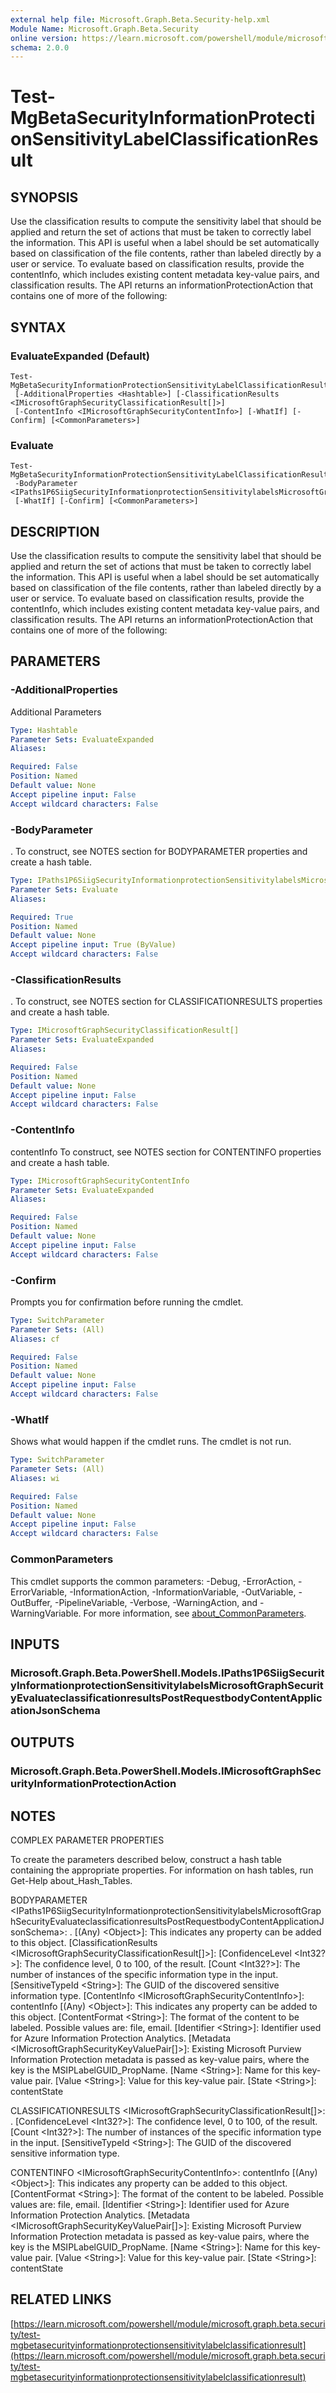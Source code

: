 ```yaml
---
external help file: Microsoft.Graph.Beta.Security-help.xml
Module Name: Microsoft.Graph.Beta.Security
online version: https://learn.microsoft.com/powershell/module/microsoft.graph.beta.security/test-mgbetasecurityinformationprotectionsensitivitylabelclassificationresult
schema: 2.0.0
---
```


# Test-MgBetaSecurityInformationProtectionSensitivityLabelClassificationResult

## SYNOPSIS
Use the classification results to compute the sensitivity label that should be applied and return the set of actions that must be taken to correctly label the information.
This API is useful when a label should be set automatically based on classification of the file contents, rather than labeled directly by a user or service.
To evaluate based on classification results, provide the contentInfo, which includes existing content metadata key-value pairs, and classification results.
The API returns an informationProtectionAction that contains one of more of the following:

## SYNTAX

### EvaluateExpanded (Default)
```
Test-MgBetaSecurityInformationProtectionSensitivityLabelClassificationResult
 [-AdditionalProperties <Hashtable>] [-ClassificationResults <IMicrosoftGraphSecurityClassificationResult[]>]
 [-ContentInfo <IMicrosoftGraphSecurityContentInfo>] [-WhatIf] [-Confirm] [<CommonParameters>]
```

### Evaluate
```
Test-MgBetaSecurityInformationProtectionSensitivityLabelClassificationResult
 -BodyParameter <IPaths1P6SiigSecurityInformationprotectionSensitivitylabelsMicrosoftGraphSecurityEvaluateclassificationresultsPostRequestbodyContentApplicationJsonSchema>
 [-WhatIf] [-Confirm] [<CommonParameters>]
```

## DESCRIPTION
Use the classification results to compute the sensitivity label that should be applied and return the set of actions that must be taken to correctly label the information.
This API is useful when a label should be set automatically based on classification of the file contents, rather than labeled directly by a user or service.
To evaluate based on classification results, provide the contentInfo, which includes existing content metadata key-value pairs, and classification results.
The API returns an informationProtectionAction that contains one of more of the following:

## PARAMETERS

### -AdditionalProperties
Additional Parameters

```yaml
Type: Hashtable
Parameter Sets: EvaluateExpanded
Aliases:

Required: False
Position: Named
Default value: None
Accept pipeline input: False
Accept wildcard characters: False
```

### -BodyParameter
.
To construct, see NOTES section for BODYPARAMETER properties and create a hash table.

```yaml
Type: IPaths1P6SiigSecurityInformationprotectionSensitivitylabelsMicrosoftGraphSecurityEvaluateclassificationresultsPostRequestbodyContentApplicationJsonSchema
Parameter Sets: Evaluate
Aliases:

Required: True
Position: Named
Default value: None
Accept pipeline input: True (ByValue)
Accept wildcard characters: False
```

### -ClassificationResults
.
To construct, see NOTES section for CLASSIFICATIONRESULTS properties and create a hash table.

```yaml
Type: IMicrosoftGraphSecurityClassificationResult[]
Parameter Sets: EvaluateExpanded
Aliases:

Required: False
Position: Named
Default value: None
Accept pipeline input: False
Accept wildcard characters: False
```

### -ContentInfo
contentInfo
To construct, see NOTES section for CONTENTINFO properties and create a hash table.

```yaml
Type: IMicrosoftGraphSecurityContentInfo
Parameter Sets: EvaluateExpanded
Aliases:

Required: False
Position: Named
Default value: None
Accept pipeline input: False
Accept wildcard characters: False
```

### -Confirm
Prompts you for confirmation before running the cmdlet.

```yaml
Type: SwitchParameter
Parameter Sets: (All)
Aliases: cf

Required: False
Position: Named
Default value: None
Accept pipeline input: False
Accept wildcard characters: False
```

### -WhatIf
Shows what would happen if the cmdlet runs.
The cmdlet is not run.

```yaml
Type: SwitchParameter
Parameter Sets: (All)
Aliases: wi

Required: False
Position: Named
Default value: None
Accept pipeline input: False
Accept wildcard characters: False
```

### CommonParameters
This cmdlet supports the common parameters: -Debug, -ErrorAction, -ErrorVariable, -InformationAction, -InformationVariable, -OutVariable, -OutBuffer, -PipelineVariable, -Verbose, -WarningAction, and -WarningVariable. For more information, see [about_CommonParameters](http://go.microsoft.com/fwlink/?LinkID=113216).

## INPUTS

### Microsoft.Graph.Beta.PowerShell.Models.IPaths1P6SiigSecurityInformationprotectionSensitivitylabelsMicrosoftGraphSecurityEvaluateclassificationresultsPostRequestbodyContentApplicationJsonSchema
## OUTPUTS

### Microsoft.Graph.Beta.PowerShell.Models.IMicrosoftGraphSecurityInformationProtectionAction
## NOTES
COMPLEX PARAMETER PROPERTIES

To create the parameters described below, construct a hash table containing the appropriate properties.
For information on hash tables, run Get-Help about_Hash_Tables.

BODYPARAMETER \<IPaths1P6SiigSecurityInformationprotectionSensitivitylabelsMicrosoftGraphSecurityEvaluateclassificationresultsPostRequestbodyContentApplicationJsonSchema\>: .
  \[(Any) \<Object\>\]: This indicates any property can be added to this object.
  \[ClassificationResults \<IMicrosoftGraphSecurityClassificationResult\[\]\>\]: 
    \[ConfidenceLevel \<Int32?\>\]: The confidence level, 0 to 100, of the result.
    \[Count \<Int32?\>\]: The number of instances of the specific information type in the input.
    \[SensitiveTypeId \<String\>\]: The GUID of the discovered sensitive information type.
  \[ContentInfo \<IMicrosoftGraphSecurityContentInfo\>\]: contentInfo
    \[(Any) \<Object\>\]: This indicates any property can be added to this object.
    \[ContentFormat \<String\>\]: The format of the content to be labeled.
Possible values are: file, email.
    \[Identifier \<String\>\]: Identifier used for Azure Information Protection Analytics.
    \[Metadata \<IMicrosoftGraphSecurityKeyValuePair\[\]\>\]: Existing Microsoft Purview Information Protection metadata is passed as key-value pairs, where the key is the MSIPLabelGUID_PropName.
      \[Name \<String\>\]: Name for this key-value pair.
      \[Value \<String\>\]: Value for this key-value pair.
    \[State \<String\>\]: contentState

CLASSIFICATIONRESULTS \<IMicrosoftGraphSecurityClassificationResult\[\]\>: .
  \[ConfidenceLevel \<Int32?\>\]: The confidence level, 0 to 100, of the result.
  \[Count \<Int32?\>\]: The number of instances of the specific information type in the input.
  \[SensitiveTypeId \<String\>\]: The GUID of the discovered sensitive information type.

CONTENTINFO \<IMicrosoftGraphSecurityContentInfo\>: contentInfo
  \[(Any) \<Object\>\]: This indicates any property can be added to this object.
  \[ContentFormat \<String\>\]: The format of the content to be labeled.
Possible values are: file, email.
  \[Identifier \<String\>\]: Identifier used for Azure Information Protection Analytics.
  \[Metadata \<IMicrosoftGraphSecurityKeyValuePair\[\]\>\]: Existing Microsoft Purview Information Protection metadata is passed as key-value pairs, where the key is the MSIPLabelGUID_PropName.
    \[Name \<String\>\]: Name for this key-value pair.
    \[Value \<String\>\]: Value for this key-value pair.
  \[State \<String\>\]: contentState

## RELATED LINKS

[https://learn.microsoft.com/powershell/module/microsoft.graph.beta.security/test-mgbetasecurityinformationprotectionsensitivitylabelclassificationresult](https://learn.microsoft.com/powershell/module/microsoft.graph.beta.security/test-mgbetasecurityinformationprotectionsensitivitylabelclassificationresult)



